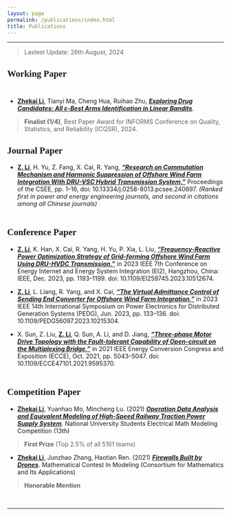 ```yaml
---
layout: page
permalink: /publications/index.html
title: Publications
---
```


------------------------------------------------------------

<!--
<style>
html,body {
     width: 100%;
     height: 100%;
     margin: 0;
     padding: 0;
}

body {
    min-width: 1024px;
    min-height: 600px;
    user-select: text; /* Don't select the text while dragging the page with the mouse */
}

#main {
    width: 100%;
    height: 100%;
}
</style>
-->
<!-- 
## <font face="Verdana">Publications</font><br/><br/> -->

<!-- > [[Chinese Version]](https://lizhekai.com/TEST/)-->
<!-- > Lastest Update: 21th May, 2023&nbsp;&nbsp;&nbsp;[[Chinese Version]](https://lizhekai.com/publications-zh/) -->

> Lastest Update: 26th August, 2024

## <font face="Verdana">Working Paper</font><br/><br/>
- **<u>Zhekai Li</u>**, Tianyi Ma, Cheng Hua, Ruihao Zhu, [***Exploring Drug Candidates: All <i>&#949;</i>-Best Arms Identification in Linear Bandits***](xxx).
> **Finalist (1/4)**, Best Paper Award for INFORMS Conference on Quality, Statistics, and Reliability (ICQSR), 2024.

<!-- > **Abstract:** Motivated by the need to successfully identify multiple candidates that can potentially enhance outcomes in complex and high trial-and-error cost tasks such as drug discovery, we propose a nearly optimal adaptive allocation policy to identify all <i>&#949;</i>-best arms (i.e., at most <i>&#949;</i> worse compared to the optimum). Specifically, we introduce LinFACTE, an algorithm designed to optimize the identification of all <i>&#949;</i>-best arms in linear bandits. We introduce, for the first time, a novel information-theoretic lower bound on the sample complexity of this problem, providing a significant advancement in understanding the budgetary challenges involved. Additionally, we demonstrate that our algorithm achieves instance optimality, matching this lower bound up to logarithmic factors. We also develop extended upper bounds for our algorithm when allowing misspecification of the model and provides results in generalized linear models. Numerical results demonstrate the practical advantages of LinFACTE compared to baseline methods, highlighting its ability to accelerate early-stage exploratory experiments in different real applications. -->
<!-- 
<br/>&nbsp; -->

## <font face="Verdana">Journal Paper</font><br/>

- **<u>Z. Li</u>**, H. Yu, Z. Fang, X. Cai, R. Yang, [***“Research on Commutation Mechanism and Harmonic Suppression of Offshore Wind Farm Integration With DRU-VSC Hybrid Transmission System,”***](https://lizhekai.com/mypaper/CSEE_ResearchonCommutationMechanismandHarmonicSuppressionofOffshoreWindFarmIntegrationWithDRU-VSCHybridTransmissionSystem.pdf) Proceedings of the CSEE, pp. 1–16, doi: 10.13334/j.0258-8013.pcsee.240697. *(Ranked first in power and energy engineering journals, and second in citations among all Chinese journals)*
<br/>&nbsp;
<!-- ## <small><center>On the way &#128548;</center><br/></small> -->


## <font face="Verdana">Conference Paper</font><br/>

- **<u>Z. Li</u>**, K. Han, X. Cai, R. Yang, H. Yu, P. Xia, L. Liu, [***“Frequency-Reactive Power Optimization Strategy of Grid-forming Offshore Wind Farm Using DRU-HVDC Transmission,”***](https://lizhekai.com/mypaper/EI223_Frequency-ReactivePowerOptimizationStrategyofGrid-formingOffshoreWindFarmUsingDRU-HVDCTransmission.pdf) in 2023 IEEE 7th Conference on Energy Internet and Energy System Integration (EI2), Hangzhou, China: IEEE, Dec. 2023, pp. 1193–1199. doi: 10.1109/EI259745.2023.10512674.

- **<u>Z. Li</u>**, L. Liang, R. Yang, and X. Cai, [***“The Virtual Admittance Control of Sending End Converter for Offshore Wind Farm Integration,”***](https://lizhekai.com/mypaper/PEDG23_ResearchonVirtualAdmittanceControlStrategy.pdf) in 2023 IEEE 14th International Symposium on Power Electronics for Distributed Generation Systems (PEDG), Jun. 2023, pp. 133–136. doi: 10.1109/PEDG56097.2023.10215304.

- X. Sun, Z. Liu, **<u>Z. Li</u>**, Q. Sun, A. Li, and D. Jiang, [***“Three-phase Motor Drive Topology with the Fault-tolerant Capability of Open-circuit on the Multiplexing Bridge,”***](https://lizhekai.com/mypaper/ECCE21_Three-phaseMotorDriveTopologywiththeFault-tolerantCapability.pdf) in 2021 IEEE Energy Conversion Congress and Exposition (ECCE), Oct. 2021, pp. 5043–5047. doi: 10.1109/ECCE47101.2021.9595370.
<br/>&nbsp;


## <font face="Verdana">Competition Paper</font><br/>

- **<u>Zhekai Li</u>**,  Yuanhao Mo, Mincheng Lu. (2021) [***Operation Data Analysis and Equivalent Modeling of High-Speed Railway Traction Power Supply System***](https://lizhekai.com/file/2401_QuestionA_CSEE_Modeling.pdf). National University Students Electrical Math Modeling Competition (13th)<br>
> **First Prize** (Top 2.5% of all 5161 teams)

- **<u>Zhekai Li</u>**,  Junzhao Zhang, Haotian Ren. (2021) [***Firewalls Built by Drones***](https://lizhekai.com/file/2115664_QuestionB_MCMICM.pdf). Mathematical Contest In Modeling (Consortium for Mathematics and Its Applications)<br>
> **Honorable Mention**

<br/>



---
